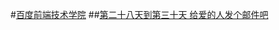#[百度前端技术学院](http://ife.baidu.com/college/detail/id/5)
##[第二十八天到第三十天 给爱的人发个邮件吧](http://ife.baidu.com/course/detail/id/52)
